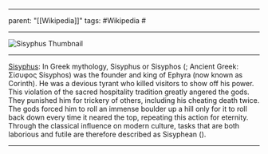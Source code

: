 
---
parent: "[[Wikipedia]]"
tags:
	#Wikipedia
	#
	
---

![Sisyphus Thumbnail](https://upload.wikimedia.org/wikipedia/commons/5/58/Nekyia_Staatliche_Antikensammlungen_1494_n2.jpg)

---

[Sisyphus](https://en.wikipedia.org/wiki/Sisyphus): In Greek mythology, Sisyphus or Sisyphos (; Ancient Greek: Σίσυφος Sísyphos) was the founder and king of Ephyra (now known as Corinth). He was a devious tyrant who killed visitors to show off his power. This violation of the sacred hospitality tradition greatly angered the gods. They punished him for trickery of others, including his cheating death twice. The gods forced him to roll an immense boulder up a hill only for it to roll back down every time it neared the top, repeating this action for eternity. Through the classical influence on modern culture, tasks that are both laborious and futile are therefore described as Sisyphean ().

---


